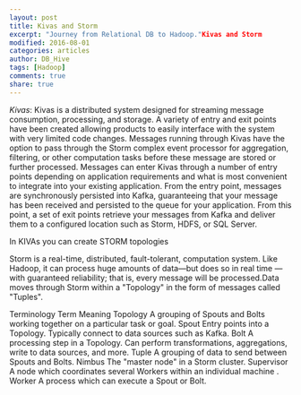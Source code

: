 ```yaml
---
layout: post
title: Kivas and Storm
excerpt: "Journey from Relational DB to Hadoop."Kivas and Storm
modified: 2016-08-01
categories: articles
author: DB_Hive
tags: [Hadoop]
comments: true
share: true
---
```


*Kivas*:
Kivas is a distributed system designed for streaming message consumption, processing, and storage. A variety of entry and exit points have been created allowing products to easily interface with the system with very limited code changes. Messages running through Kivas have the option to pass through the Storm complex event processor for aggregation, filtering, or other computation tasks before these message are stored or further processed.
Messages can enter Kivas through a number of entry points depending on application requirements and what is most convenient to integrate into your existing application. From the entry point, messages are synchronously persisted into Kafka, guaranteeing that your message has been received and persisted to the queue for your application. From this point, a set of exit points retrieve your messages from Kafka and deliver them to a configured location such as Storm, HDFS, or SQL Server.

In KIVAs you can create STORM topologies 

Storm is a real-time, distributed, fault-tolerant, computation system. Like Hadoop, it can process huge amounts of data—but does so in real time — with guaranteed reliability; that is, every message will be processed.Data moves through Storm within a "Topology" in the form of messages called "Tuples".

Terminology
Term
Meaning
Topology
A grouping of Spouts and Bolts working together on a particular task or goal.
Spout
Entry points into a Topology. Typically connect to data sources such as Kafka.
Bolt
A processing step in a Topology. Can perform transformations, aggregations, write to data sources, and more.
Tuple
A grouping of data to send between Spouts and Bolts.
Nimbus
The "master node" in a Storm cluster.
Supervisor
A node which coordinates several Workers within an individual machine .
Worker
A process which can execute a Spout or Bolt.

